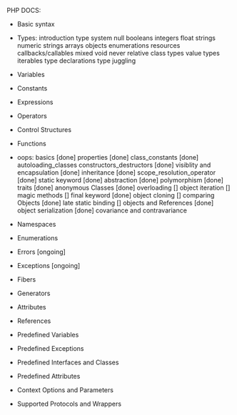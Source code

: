 PHP DOCS:

- Basic syntax
- Types:
introduction
type system
null
booleans
integers
float
strings
numeric strings
arrays
objects
enumerations
resources
callbacks/callables
mixed
void
never
relative class types
value types
iterables
type declarations
type juggling

- Variables
- Constants
- Expressions
- Operators
- Control Structures
- Functions

- oops:
basics [done]
properties [done]
class_constants [done]
autoloading_classes
constructors_destructors [done]
visiblity and encapsulation [done]
inheritance [done]
scope_resolution_operator [done]
static keyword [done]
abstraction [done]
polymorphism [done]
traits [done]
anonymous Classes [done]
overloading []
object iteration []
magic methods []
final keyword [done]
object cloning []
comparing Objects [done]
late static binding []
objects and References [done]
object serialization [done]
covariance and contravariance

- Namespaces
- Enumerations
- Errors [ongoing]
- Exceptions [ongoing]
- Fibers 
- Generators
- Attributes
- References

- Predefined Variables
- Predefined Exceptions
- Predefined Interfaces and Classes
- Predefined Attributes

- Context Options and Parameters
- Supported Protocols and Wrappers